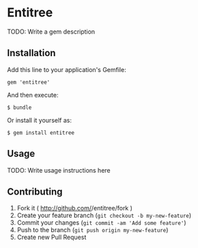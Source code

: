 # Entitree

TODO: Write a gem description

## Installation

Add this line to your application's Gemfile:

    gem 'entitree'

And then execute:

    $ bundle

Or install it yourself as:

    $ gem install entitree

## Usage

TODO: Write usage instructions here

## Contributing

1. Fork it ( http://github.com/<my-github-username>/entitree/fork )
2. Create your feature branch (`git checkout -b my-new-feature`)
3. Commit your changes (`git commit -am 'Add some feature'`)
4. Push to the branch (`git push origin my-new-feature`)
5. Create new Pull Request
